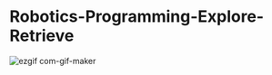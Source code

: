 # Robotics-Programming-Explore-Retrieve
![ezgif com-gif-maker](https://user-images.githubusercontent.com/86384730/208180059-b9fb394b-5902-4271-871a-422dcc17e0d4.gif)
